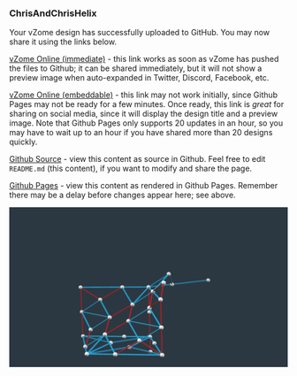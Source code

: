 ### ChrisAndChrisHelix

Your vZome design has successfully uploaded to GitHub.  You may now share it using the links below.

[vZome Online (immediate)][1] - this link works as soon as vZome has pushed the files to Github; it can be shared immediately, but it will not show a preview image when auto-expanded in Twitter, Discord, Facebook, etc.

[vZome Online (embeddable)][2] - this link may not work initially, since Github Pages may not be ready for a few minutes.  Once ready, this link is *great* for sharing on social media, since it will display the design title and a preview image.  Note that Github Pages only supports 20 updates in an hour, so you may have to wait up to an hour if you have shared more than 20 designs quickly.

[Github Source][3] - view this content as source in Github.  Feel free to edit `README.md` (this content), if you want to modify and share the page.

[Github Pages][4] - view this content as rendered in Github Pages.  Remember there may be a delay before changes appear here; see above.

![Image](ChrisAndChrisHelix.png)

[1]: https://vzome.com/app/?url=https://raw.githubusercontent.com/vorth/vzome-sharing/main/2021/06/28/18-40-08/ChrisAndChrisHelix.vZome
[2]: https://vzome.com/app/embed.py?url=https://vorth.github.io/vzome-sharing/2021/06/28/18-40-08/ChrisAndChrisHelix.vZome
[3]: https://github.com/vorth/vzome-sharing/tree/main/2021/06/28/18-40-08/
[4]: https://vorth.github.io/vzome-sharing/2021/06/28/18-40-08/
